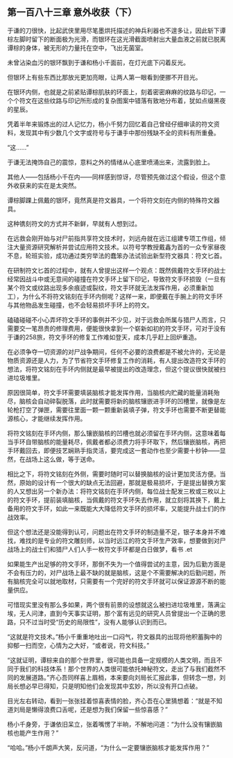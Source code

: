 ## 第一百八十三章 意外收获（下）
于谦的刀很快，比起武侠里用尽笔墨烘托描述的神兵利器也不遑多让，因此斩下谭棕左脚时留下的断面极为光滑，而银环在这光滑截面喷射出大量血液之前就已脱离谭棕的身体，被无形的力量托在空中，飞出无菌室。

未曾沾染血污的银环飘到于谦和杨小千面前，在灯光底下闪着反光。

但银环上有些东西比那放光更加亮眼，让两人第一眼看到便挪不开目光。

在银环内侧，也就是之前紧贴谭棕肌肤的环面上，刻着密密麻麻的纹路与印记，一个个符文在这些纹路与印记所形成的复杂图案中错落有致地分布着，犹如点缀黑夜的星辰。

凭着半年来锻炼出的过人记忆力，杨小千努力回忆着自己曾经仔细审读的符文资料，发现其中有少数几个文字或符号与于谦手中那份残缺不全的资料有所重叠。

“这……”

于谦无法掩饰自己的震惊，意料之外的情绪从心底里喷涌出来，流露到脸上。

其他人——包括杨小千在内——同样感到惊讶，尽管预先做过这个假设，但这个意外收获来的实在是太突然。

谭棕脚踝上佩戴的银环，竟然真是符文器具，一个将符文刻在内侧的特殊符文器具。

这种镌刻符文的方式并不新鲜，早就有人想到过。

在远救会刚开始与对尸前指共享符文技术时，刘远舟就在远江组建专项工作组，倾注大量资源研究解析并尝试应用符文技术。以符号学教授戴鑫为首的一众专家昼夜不息，轮班实验，成功通过类穷举法的蠢笨办法试验出新型符文器具：符文匕首。

在研制符文匕首的过程中，就有人曾提出这样一个观点：既然佩戴符文手环的战士经常因战斗中或无意间的碰撞在符文手环上留下印记，导致符文手环损毁（一旦有某个符文或纹路出现多余痕迹或裂纹，符文手环就无法发挥作用，必须重新加工），为什么不将符文铭刻在手环内侧呢？这样一来，即便戴在手腕上的符文手环与其他物品发生碰撞，也不会轻易损坏手环上的符文。

磕磕碰碰不小心弄坏符文手环的事例并不少见，对于远救会所属与猎尸人而言，只需要交一笔昂贵的修理费用，便能很快拿到一个崭新如初的符文手环，可对于没有于谦的258旅，符文手环的修复工作难如登天，成本几乎赶上回炉重造。

在必须争夺一切资源的对尸战争期间，任何不必要的浪费都是不被允许的，无论是物质资源还是人力，为了节省符文手环修复工作的消耗，有人提出改造符文手环的想法，将符文铭刻在手环内侧就是最早被提出的改造理念，但这个提议很快就被扫进垃圾堆里。

原因很简单，符文手环需要填装脑核才能发挥作用，当脑核内贮藏的能量消耗殆尽，脑核会自动碎裂脱落，此时就需要将新的脑核镶嵌进手环的凹槽里，就像是左轮枪打空了弹匣，需要往里面一颗一颗重新装填子弹，符文手环也需要不断更替能源核心，才能继续发挥作用。

将符文铭刻在手环内侧，那么镶嵌脑核的凹槽也就必须留在手环内侧，这意味着每当手环自带脑核的能量耗尽，佩戴者都必须费力将手环取下，然后镶嵌脑核，再把手环戴回去，即便技艺娴熟手指灵活，要完成这一套动作也至少需要十秒钟——显然，在战场上这么做，等于送命。

相比之下，将符文铭刻在外侧，需要时随时可以替换脑核的设计更加灵活方便。当然，原始的设计有一个很大的缺点无法回避，那就是极易损坏，于是提出替换方案的人又想出另一个新办法：将符文铭刻在手环内侧，每位战士配发三枚或三枚以上的符文手环，提前装填脑核，当佩戴的符文手环失去作用，就立刻将其换下，戴上备用的符文手环，如此一来既能大大降低符文手环的损坏率，又能提升战士们的作战效率。

但这个想法还是没能得到认可，问题出在符文手环的制造量不足，银子本身并不难找，难找的是专业的符文雕刻师，以当时远江的符文手环生产效率，想要做到对尸战场上的战士们和猎尸人们人手一枚符文手环都是白日做梦，看书 .et

如果能生产出足够的符文手环，那倒不失为一个值得尝试的主意，因为后勤方面是不会有压力的，对尸战场上最不缺的就是脑核，这是个不需要解决的后勤问题，所有脑核完全可以就地取材，只需要有一个完好的符文手环就可以保证源源不断的能量供应。

可惜现实里没有那么多如果，两个很有前景的设想就这么被扫进垃圾堆里，落满尘埃，无人问津，直到今天事实证明，那个富有远见的研究人员曾提出一个正确的思路，只不过当时受“历史的局限性”，没有人能够认识到而已。

“这就是符文技术。”杨小千重重地吐出一口闷气，符文器具的出现将他积蓄胸中的抑郁一扫而空，心情为之大好，“或者说，符文科技。”

“这就证明，谭棕来自的那个世界里，很可能也具备一定规模的人类文明，而且不同于我们的科技体系！那个世界的人类很可能依托神秘符文，走出了与我们截然不同的发展道路。”齐心吾同样喜上眉梢，本来要向刘局长汇报此事，但转念一想，刘局长想必早已得知，只是明知他们会发现其中玄妙，所以没有开口点破。

目光左右转动，看到一张张挂着惊喜表情的脸，齐心吾在心里猜想着：“就是不知道刘局是懒得浪费口舌呢，还是想为我们保留一些惊喜感？”

杨小千身旁，于谦依旧呆立，张着嘴愣了半晌，不解地问道：“为什么没有镶嵌脑核也能产生作用？”

“哈哈。”杨小千朗声大笑，反问道，“为什么一定要镶嵌脑核才能发挥作用？”


